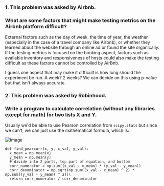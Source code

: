 ### 1. This problem was asked by Airbnb.
### What are some factors that might make testing metrics on the Airbnb platform difficult?

External factors such as the day of week, the time of year, the weather (especially in the case of a travel company like Airbnb), or whether they learned about the website through an online ad or found the site organically. If the testing metrics is focused on the booking aspect, factors such as available inventory and responsiveness of hosts could also make the testing difficult as these factors cannot be controlled by AirBnb.

I guess one aspect that may make it difficult is how long should the experiment be run. A week? 2 weeks? We can decide on this using p-value but that isn't always accurate.

### 2. This problem was asked by Robinhood.
### Write a program to calculate correlation (without any libraries except for math) for two lists X and Y.

Usually we'd be able to use Pearson correlation from `scipy.stats` but since we can't, we can just use the mathematical formula, which is:

![image](https://user-images.githubusercontent.com/39492524/118214063-1d268300-b43d-11eb-8b63-4cf255dfb224.png)
```
def find_pearcorr(x, y, x_val, y_val):
  x_mean = np.mean(x)
  y_mean = np.mean(y)
  # divide into 2 parts, top part of equation, and bottom
  corr_numerator = np.sum((x_val - x_mean) * (y_val - y_mean))
  corr_denominator = np.sqrt(np.sum((x_val - x_mean) ^ 2) * np.sum((y_val - y_mean) ^ 2))\
  return corr_numerator / corr_denominator
  ```
